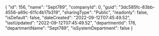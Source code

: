 {
  "id": 156,
  "name": "Sept789",
  "companyId": 0,
  "guid": "3dc585fc-83bb-4556-a69c-611c4b17b319",
  "sharingType": "Public",
  "readonly": false,
  "isDefault": false,
  "dateCreated": "2022-09-12T07:45:49.52",
  "lastUpdated": "2022-09-12T07:45:49.52",
  "departmentId": 176,
  "departmentName": "Sept789",
  "isSystemDepartment": false
}